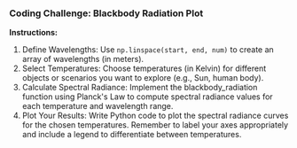### Coding Challenge: Blackbody Radiation Plot

**Instructions:**

1. Define Wavelengths: Use `np.linspace(start, end, num)` to create an array of wavelengths (in meters).
2. Select Temperatures: Choose temperatures (in Kelvin) for different objects or scenarios you want to explore (e.g., Sun, human body).
3. Calculate Spectral Radiance: Implement the blackbody_radiation function using Planck's Law to compute spectral radiance values for each temperature and wavelength range.
4. Plot Your Results: Write Python code to plot the spectral radiance curves for the chosen temperatures. Remember to label your axes appropriately and include a legend to differentiate between temperatures.